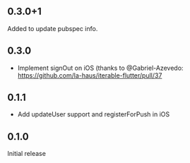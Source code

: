 ## 0.3.0+1
Added to update pubspec info.

## 0.3.0
- Implement signOut on iOS (thanks to @Gabriel-Azevedo: https://github.com/la-haus/iterable-flutter/pull/37

## 0.1.1
- Add updateUser support and registerForPush in iOS

## 0.1.0
Initial release
